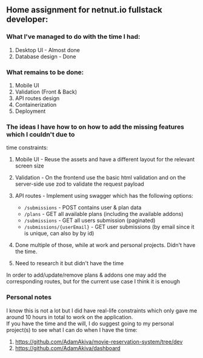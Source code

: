 ## Home assignment for netnut.io fullstack developer:

### What I've managed to do with the time I had:

1. Desktop UI - Almost done
2. Database design - Done

### What remains to be done:

1. Mobile UI
2. Validation (Front & Back)
3. API routes design
4. Containerization
5. Deployment

### The ideas I have how to on how to add the missing features which I couldn't due to

time constraints:

1. Mobile UI - Reuse the assets and have a different layout for the relevant
   screen size
2. Validation - On the frontend use the basic html validation and on the server-side
   use zod to validate the request payload
3. API routes - Implement using swagger which has the following options:

   - `/submissions` - POST contains user & plan data
   - `/plans` - GET all available plans (including the available addons)
   - `/submissions` - GET all users submission (paginated)
   - `/submissions/{userEmail}` - GET user submissions (by email since it is unique, can also by by id)

4. Done multiple of those, while at work and personal projects. Didn't have the
   time.
5. Need to research it but didn't have the time

In order to add/update/remove plans & addons one may add the corresponding routes,
but for the current use case I think it is enough

### Personal notes

I know this is not a lot but I did have real-life constraints which only gave me
around 10 hours in total to work on the application.  
If you have the time and the will, I do suggest going to my personal project(s)
to see what I can do when I have the time:

1. https://github.com/AdamAkiva/movie-reservation-system/tree/dev
2. https://github.com/AdamAkiva/dashboard
